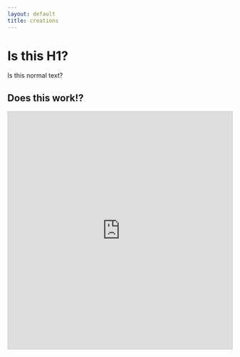 ```yaml
---
layout: default
title: creations
---
```

# Is this H1?
Is this normal text?

## Does this work!?
<iframe class="airtable-embed" src="https://airtable.com/embed/shrVlUcvQDBJR3rpA?backgroundColor=red" frameborder="0" onmousewheel="" width="100%" height="533" style="background: transparent; border: 1px solid #ccc;"></iframe>

